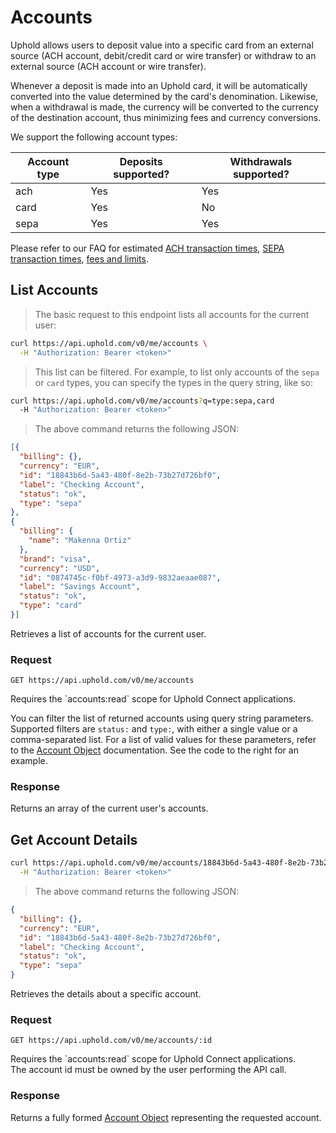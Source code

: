 # Accounts

Uphold allows users to deposit value into a specific card from an external source (ACH account, debit/credit card or wire transfer) or withdraw to an external source (ACH account or wire transfer).

Whenever a deposit is made into an Uphold card, it will be automatically converted into the value determined by the card's denomination.
Likewise, when a withdrawal is made, the currency will be converted to the currency of the destination account, thus minimizing fees and currency conversions.

We support the following account types:

Account type | Deposits supported? | Withdrawals supported?
------------ | ------------------- | ----------------------
ach          | Yes                 | Yes
card         | Yes                 | No
sepa         | Yes                 | Yes

Please refer to our FAQ for estimated [ACH transaction times](https://support.uphold.com/hc/en-us/articles/206762103-How-to-add-and-withdraw-funds-via-bank-transfer-U-S-), [SEPA transaction times](https://support.uphold.com/hc/en-us/articles/205803186-How-to-add-and-withdraw-funds-via-bank-transfer-Europe-), [fees and limits](https://support.uphold.com/hc/en-us/articles/206118653-Transaction-Trading-Limits).

## List Accounts

> The basic request to this endpoint lists all accounts for the current user:

```bash
curl https://api.uphold.com/v0/me/accounts \
  -H "Authorization: Bearer <token>"
```

> This list can be filtered. For example, to list only accounts of the `sepa` or `card` types, you can specify the types in the query string, like so:

```bash
curl https://api.uphold.com/v0/me/accounts?q=type:sepa,card
  -H "Authorization: Bearer <token>"
```

> The above command returns the following JSON:

```json
[{
  "billing": {},
  "currency": "EUR",
  "id": "18843b6d-5a43-480f-8e2b-73b27d726bf0",
  "label": "Checking Account",
  "status": "ok",
  "type": "sepa"
},
{
  "billing": {
    "name": "Makenna Ortiz"
  },
  "brand": "visa",
  "currency": "USD",
  "id": "0874745c-f0bf-4973-a3d9-9832aeaae087",
  "label": "Savings Account",
  "status": "ok",
  "type": "card"
}]
```

Retrieves a list of accounts for the current user.

### Request

`GET https://api.uphold.com/v0/me/accounts`

<aside class="notice">Requires the `accounts:read` scope for Uphold Connect applications.</aside>

You can filter the list of returned accounts using query string parameters.
Supported filters are `status:` and `type:`, with either a single value or a comma-separated list.
For a list of valid values for these parameters, refer to the [Account Object](#account-object) documentation.
See the code to the right for an example.

### Response

Returns an array of the current user's accounts.

## Get Account Details

```bash
curl https://api.uphold.com/v0/me/accounts/18843b6d-5a43-480f-8e2b-73b27d726bf0 \
  -H "Authorization: Bearer <token>"
```

> The above command returns the following JSON:

```json
{
  "billing": {},
  "currency": "EUR",
  "id": "18843b6d-5a43-480f-8e2b-73b27d726bf0",
  "label": "Checking Account",
  "status": "ok",
  "type": "sepa"
}
```

Retrieves the details about a specific account.

### Request

`GET https://api.uphold.com/v0/me/accounts/:id`

<aside class="notice">Requires the `accounts:read` scope for Uphold Connect applications.</aside>
<aside class="notice">The account id must be owned by the user performing the API call.</aside>

### Response

Returns a fully formed [Account Object](#account-object) representing the requested account.
